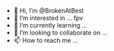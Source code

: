- 👋 Hi, I’m @BrokenAtBest
- 👀 I’m interested in ... fpv
- 🌱 I’m currently learning ...
- 💞️ I’m looking to collaborate on ...
- 📫 How to reach me ...

<!---
BrokenAtBest/BrokenAtBest is a ✨ special ✨ repository because its `README.md` (this file) appears on your GitHub profile.
You can click the Preview link to take a look at your changes.
--->
